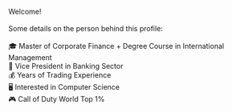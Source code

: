 Welcome!\
\
Some details on the person behind this profile:\
\
  🎓 Master of Corporate Finance + Degree Course in International Management\
  💼 Vice President in Banking Sector\
  💰 Years of Trading Experience\
  🖥️ Interested in Computer Science\
  🎮 Call of Duty World Top 1%

